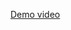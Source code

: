 [Demo video](https://drive.google.com/file/d/1qKkrWBbZ8X_zYevVRSE9z4wsogLa3SNN/view?usp=share_link)
